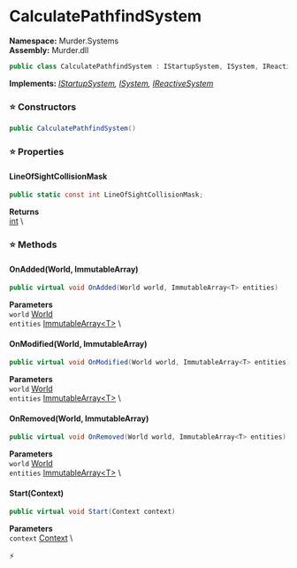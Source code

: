 # CalculatePathfindSystem

**Namespace:** Murder.Systems \
**Assembly:** Murder.dll

```csharp
public class CalculatePathfindSystem : IStartupSystem, ISystem, IReactiveSystem
```

**Implements:** _[IStartupSystem](../../Bang/Systems/IStartupSystem.html), [ISystem](../../Bang/Systems/ISystem.html), [IReactiveSystem](../../Bang/Systems/IReactiveSystem.html)_

### ⭐ Constructors
```csharp
public CalculatePathfindSystem()
```

### ⭐ Properties
#### LineOfSightCollisionMask
```csharp
public static const int LineOfSightCollisionMask;
```

**Returns** \
[int](https://learn.microsoft.com/en-us/dotnet/api/System.Int32?view=net-7.0) \
### ⭐ Methods
#### OnAdded(World, ImmutableArray<T>)
```csharp
public virtual void OnAdded(World world, ImmutableArray<T> entities)
```

**Parameters** \
`world` [World](../../Bang/World.html) \
`entities` [ImmutableArray\<T\>](https://learn.microsoft.com/en-us/dotnet/api/System.Collections.Immutable.ImmutableArray-1?view=net-7.0) \

#### OnModified(World, ImmutableArray<T>)
```csharp
public virtual void OnModified(World world, ImmutableArray<T> entities)
```

**Parameters** \
`world` [World](../../Bang/World.html) \
`entities` [ImmutableArray\<T\>](https://learn.microsoft.com/en-us/dotnet/api/System.Collections.Immutable.ImmutableArray-1?view=net-7.0) \

#### OnRemoved(World, ImmutableArray<T>)
```csharp
public virtual void OnRemoved(World world, ImmutableArray<T> entities)
```

**Parameters** \
`world` [World](../../Bang/World.html) \
`entities` [ImmutableArray\<T\>](https://learn.microsoft.com/en-us/dotnet/api/System.Collections.Immutable.ImmutableArray-1?view=net-7.0) \

#### Start(Context)
```csharp
public virtual void Start(Context context)
```

**Parameters** \
`context` [Context](../../Bang/Contexts/Context.html) \



⚡